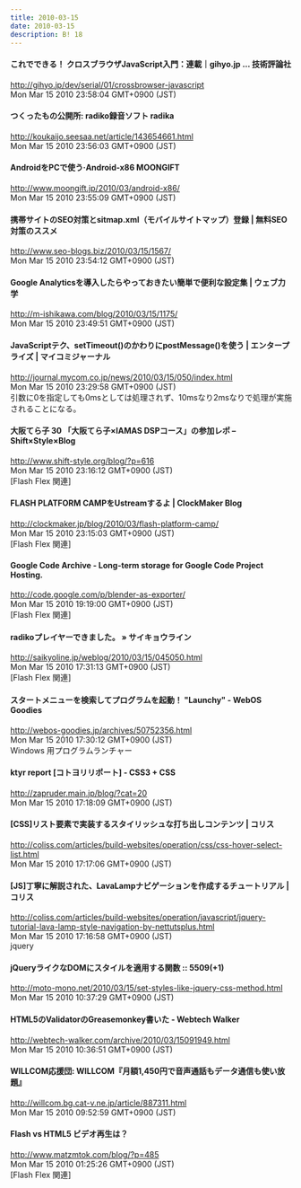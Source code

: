 ```yaml
---
title: 2010-03-15
date: 2010-03-15
description: B! 18
---
```


#### これでできる！ クロスブラウザJavaScript入門：連載｜gihyo.jp … 技術評論社
http://gihyo.jp/dev/serial/01/crossbrowser-javascript<br>
Mon Mar 15 2010 23:58:04 GMT+0900 (JST)<br>


#### つくったもの公開所: radiko録音ソフト radika
http://koukaijo.seesaa.net/article/143654661.html<br>
Mon Mar 15 2010 23:56:03 GMT+0900 (JST)<br>


#### AndroidをPCで使う·Android-x86 MOONGIFT
http://www.moongift.jp/2010/03/android-x86/<br>
Mon Mar 15 2010 23:55:09 GMT+0900 (JST)<br>


#### 携帯サイトのSEO対策とsitmap.xml（モバイルサイトマップ）登録 | 無料SEO対策のススメ
http://www.seo-blogs.biz/2010/03/15/1567/<br>
Mon Mar 15 2010 23:54:12 GMT+0900 (JST)<br>


#### Google Analyticsを導入したらやっておきたい簡単で便利な設定集 | ウェブ力学
http://m-ishikawa.com/blog/2010/03/15/1175/<br>
Mon Mar 15 2010 23:49:51 GMT+0900 (JST)<br>


#### JavaScriptテク、setTimeout()のかわりにpostMessage()を使う | エンタープライズ | マイコミジャーナル
http://journal.mycom.co.jp/news/2010/03/15/050/index.html<br>
Mon Mar 15 2010 23:29:58 GMT+0900 (JST)<br>
引数に0を指定しても0msとしては処理されず、10msなり2msなりで処理が実施されることになる。


####  大阪てら子 30 「大阪てら子×IAMAS DSPコース」の参加レポ – Shift×Style×Blog
http://www.shift-style.org/blog/?p=616<br>
Mon Mar 15 2010 23:16:12 GMT+0900 (JST)<br>
[Flash Flex 関連]


####   FLASH PLATFORM CAMPをUstreamするよ | ClockMaker Blog
http://clockmaker.jp/blog/2010/03/flash-platform-camp/<br>
Mon Mar 15 2010 23:15:03 GMT+0900 (JST)<br>
[Flash Flex 関連]


#### Google Code Archive - Long-term storage for Google Code Project Hosting.
http://code.google.com/p/blender-as-exporter/<br>
Mon Mar 15 2010 19:19:00 GMT+0900 (JST)<br>
[Flash Flex 関連]


#### radikoプレイヤーできました。 » サイキョウライン
http://saikyoline.jp/weblog/2010/03/15/045050.html<br>
Mon Mar 15 2010 17:31:13 GMT+0900 (JST)<br>
[Flash Flex 関連]


#### スタートメニューを検索してプログラムを起動！ "Launchy" - WebOS Goodies
http://webos-goodies.jp/archives/50752356.html<br>
Mon Mar 15 2010 17:30:12 GMT+0900 (JST)<br>
Windows 用プログラムランチャー


#### ktyr report [コトヨリリポート]  -   CSS3 + CSS
http://zapruder.main.jp/blog/?cat=20<br>
Mon Mar 15 2010 17:18:09 GMT+0900 (JST)<br>


####   [CSS]リスト要素で実装するスタイリッシュな打ち出しコンテンツ | コリス
http://coliss.com/articles/build-websites/operation/css/css-hover-select-list.html<br>
Mon Mar 15 2010 17:17:06 GMT+0900 (JST)<br>


####   [JS]丁寧に解説された、LavaLampナビゲーションを作成するチュートリアル | コリス
http://coliss.com/articles/build-websites/operation/javascript/jquery-tutorial-lava-lamp-style-navigation-by-nettutsplus.html<br>
Mon Mar 15 2010 17:16:58 GMT+0900 (JST)<br>
jquery


#### jQueryライクなDOMにスタイルを適用する関数 :: 5509(+1)
http://moto-mono.net/2010/03/15/set-styles-like-jquery-css-method.html<br>
Mon Mar 15 2010 10:37:29 GMT+0900 (JST)<br>


#### HTML5のValidatorのGreasemonkey書いた - Webtech Walker
http://webtech-walker.com/archive/2010/03/15091949.html<br>
Mon Mar 15 2010 10:36:51 GMT+0900 (JST)<br>


#### WILLCOM応援団: WILLCOM『月額1,450円で音声通話もデータ通信も使い放題』
http://willcom.bg.cat-v.ne.jp/article/887311.html<br>
Mon Mar 15 2010 09:52:59 GMT+0900 (JST)<br>


#### Flash vs HTML5 ビデオ再生は？
http://www.matzmtok.com/blog/?p=485<br>
Mon Mar 15 2010 01:25:26 GMT+0900 (JST)<br>
[Flash Flex 関連]


